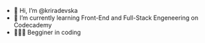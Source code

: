 - 👋 Hi, I’m @kriradevska
- 🌱 I’m currently learning Front-End and Full-Stack Engeneering on Codecademy
- 👩🏻‍🎓 Begginer in coding


